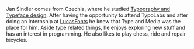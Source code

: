 Jan Šindler comes from Czechia, where he studied [Typography and Typeface design](https://www.umprum.cz/web/cs/grafika/tvorba-pisma-a-typografie). After having the opportunity to attend TypoLabs and after doing an Internship at [LucasFonts](https://www.lucasfonts.com/) he knew that Type and Media was the place for him. Aside type related things, he enjoys exploring new stuff and has an interest in programming. He also likes to play chess, ride and repair bicycles.